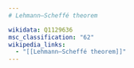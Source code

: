 ```yaml
---
# Lehmann–Scheffé theorem

wikidata: Q1129636
msc_classification: "62"
wikipedia_links:
  - "[[Lehmann–Scheffé theorem]]"
---
```

